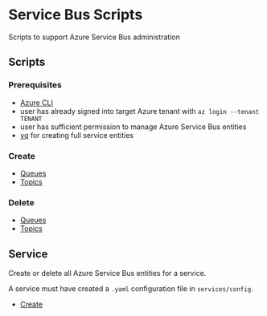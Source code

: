 # Service Bus Scripts
Scripts to support Azure Service Bus administration

## Scripts
### Prerequisites
- [Azure CLI](https://docs.microsoft.com/en-us/cli/azure/install-azure-cli)
- user has already signed into target Azure tenant with `az login --tenant TENANT`
- user has sufficient permission to manage Azure Service Bus entities
- [yq](https://github.com/mikefarah/yq) for creating full service entities

### Create
- [Queues](create/queues)
- [Topics](create/topics)

### Delete
- [Queues](delete/queues)
- [Topics](delete/topics)

## Service
Create or delete all Azure Service Bus entities for a service.

A service must have created a `.yaml` configuration file in `services/config`.

- [Create](services/create)
